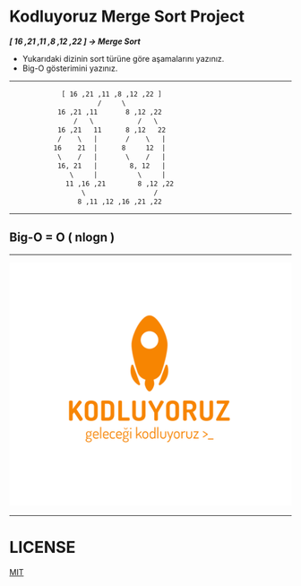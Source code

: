 # Kodluyoruz Merge Sort Project

***[ 16 ,21 ,11 ,8 ,12 ,22 ] -> Merge Sort***

- Yukarıdaki dizinin sort türüne göre aşamalarını yazınız.
- Big-O gösterimini yazınız.

-----------------------------------------------------


                 [ 16 ,21 ,11 ,8 ,12 ,22 ]
                          /     \
                16 ,21 ,11       8 ,12 ,22
                    /   \           /   \
                16 ,21   11      8 ,12   22
                /    \   |       /    \   |
               16    21  |      8     12  |
                \    /   |       \    /   |
                16, 21   |        8, 12   |
                   \     |          \     |
                  11 ,16 ,21        8 ,12 ,22
                      \                 /
                     8 ,11 ,12 ,16 ,21 ,22
-------------------------------------------------------

## Big-O = O ( nlogn )

---------------------------------------------
![Kodluyoruz](/img/kodluyoruz.png)




------------------------------------------


# LICENSE

[MIT](https://choosealicense.com/licenses/mit/)

